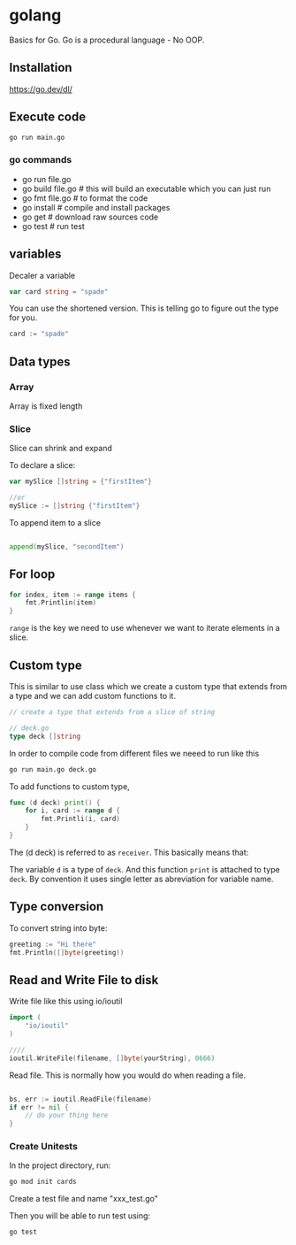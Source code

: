 # golang

Basics for Go. Go is a procedural language - No OOP.

## Installation

https://go.dev/dl/

## Execute code

```bash
go run main.go

```

### go commands

- go run file.go
- go build file.go # this will build an executable which you can just run
- go fmt file.go # to format the code
- go install # compile and install packages
- go get # download raw sources code
- go test # run test

## variables

Decaler a variable

```go
var card string = "spade"

```

You can use the shortened version. This is telling go to figure out the type for you.

```go
card := "spade"

```

## Data types

### Array

Array is fixed length

### Slice

Slice can shrink and expand

To declare a slice:

```go
var mySlice []string = {"firstItem"}

//or
mySlice := []string {"firstItem"}

```

To append item to a slice

```go

append(mySlice, "secondItem")
```

## For loop

```go
for index, item := range items {
    fmt.Printlin(item)
}

```

`range` is the key we need to use whenever we want to iterate elements in a slice.

## Custom type

This is similar to use class which we create a custom type that extends from a type and we can add custom functions to it.

```go
// create a type that extends from a slice of string

// deck.go
type deck []string

```

In order to compile code from different files we neeed to run like this

```bash
go run main.go deck.go
```

To add functions to custom type,

```go
func (d deck) print() {
    for i, card := range d {
        fmt.Printli(i, card)
    }
}
```

The (d deck) is referred to as `receiver`. This basically means that:

The variable `d` is a type of `deck`. And this function `print` is attached to type `deck`. By convention it uses single letter as abreviation for variable name.

## Type conversion

To convert string into byte:

```go
greeting := "Hi there"
fmt.Println([]byte(greeting))

```

## Read and Write File to disk

Write file like this using io/ioutil

```go
import (
	"io/ioutil"
)

////
ioutil.WriteFile(filename, []byte(yourString), 0666)
```

Read file. This is normally how you would do when reading a file.

```go

bs, err := ioutil.ReadFile(filename)
if err != nil {
    // do your thing here
}

```

### Create Unitests

In the project directory, run:

```bash
go mod init cards
```

Create a test file and name "xxx_test.go"

Then you will be able to run test using:

```bash
go test
```
